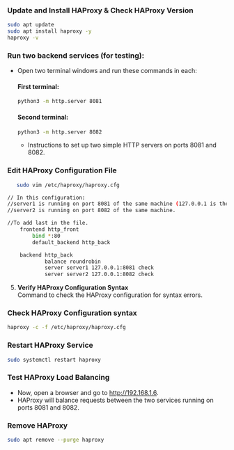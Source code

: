 ### Update and Install HAProxy & Check HAProxy Version
```sh
sudo apt update
sudo apt install haproxy -y
haproxy -v
```

### Run two backend services (for testing):
- Open two terminal windows and run these commands in each:

	#### First terminal:
	```sh
	python3 -m http.server 8081
	```
	#### Second terminal:
	```sh
	python3 -m http.server 8082
	```
	- Instructions to set up two simple HTTP servers on ports 8081 and 8082.

### Edit HAProxy Configuration File  
```sh
   sudo vim /etc/haproxy/haproxy.cfg
```

```sh	
// In this configuration:
//server1 is running on port 8081 of the same machine (127.0.0.1 is the loopback IP).
//server2 is running on port 8082 of the same machine.

//To add last in the file.
	frontend http_front
	    bind *:80
	    default_backend http_back

	backend http_back
    	    balance roundrobin
    	    server server1 127.0.0.1:8081 check
            server server2 127.0.0.1:8082 check

```

5. **Verify HAProxy Configuration Syntax**  
   Command to check the HAProxy configuration for syntax errors.

	

            
### Check HAProxy Configuration syntax
```sh
haproxy -c -f /etc/haproxy/haproxy.cfg
```

### Restart HAProxy Service
```sh
sudo systemctl restart haproxy
```

### Test HAProxy Load Balancing
- Now, open a browser and go to http://192.168.1.6. 
- HAProxy will balance requests between the two services running on ports 8081 and 8082.
	
### Remove HAProxy
```sh
sudo apt remove --purge haproxy
```
